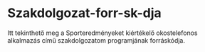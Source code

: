 # Szakdolgozat-forr-sk-dja
Itt tekinthető meg a Sporteredményeket kiértékelő okostelefonos alkalmazás című szakdolgozatom programjának forráskódja.
